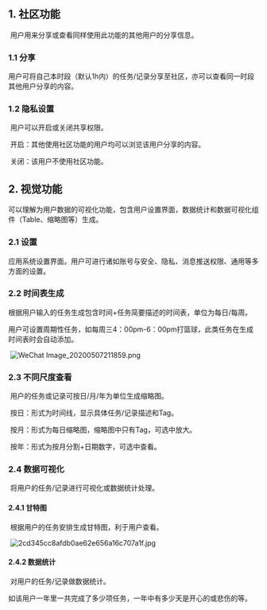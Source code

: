 ## 1. 社区功能

​	用户用来分享或查看同样使用此功能的其他用户的分享信息。

### 	1.1 分享

​	用户可将自己本时段（默认1h内）的任务/记录分享至社区，亦可以查看同一时段其他用户分享的内容。

### 	1.2 隐私设置

​	用户可以开启或关闭共享权限。

​	开启：其他使用社区功能的用户均可以浏览该用户分享的内容。

​	关闭：该用户不使用社区功能。

## 2. 视觉功能

​	可以理解为用户数据的可视化功能，包含用户设置界面，数据统计和数据可视化组件（Table、缩略图等）生成。

### 	2.1 设置

​	应用系统设置界面。用户可进行诸如账号与安全、隐私、消息推送权限、通用等多方面的设置。

### 	2.2 时间表生成

​	根据用户输入的任务生成包含时间+任务简要描述的时间表，单位为每日/每周。

​	用户可设置周期性任务，如每周三4：00pm-6：00pm打篮球，此类任务在生成时间表时会自动添加。

​	![WeChat Image_20200507211859.png](https://i.loli.net/2020/05/07/O2Dc7PWxSilK1Vs.png)

### 2.3 不同尺度查看

​	用户的任务或记录可按日/月/年为单位生成缩略图。

​	按日：形式为时间线，显示具体任务/记录描述和Tag。

​	按月：形式为每日缩略图，缩略图中只有Tag，可选中放大。

​	按年：形式为按月分割+日期数字，可选中查看。

### 2.4 数据可视化

​	将用户的任务/记录进行可视化或数据统计处理。

####       2.4.1 甘特图

​		根据用户的任务安排生成甘特图，利于用户查看。

​		![2cd345cc8afdb0ae62e656a16c707a1f.jpg](https://i.loli.net/2020/05/07/GV92Db5vFaUTHh1.jpg)

####       2.4.2 数据统计

​		对用户的任务/记录做数据统计。

​		如该用户一年里一共完成了多少项任务，一年中有多少天是开心的或悲伤的等。
